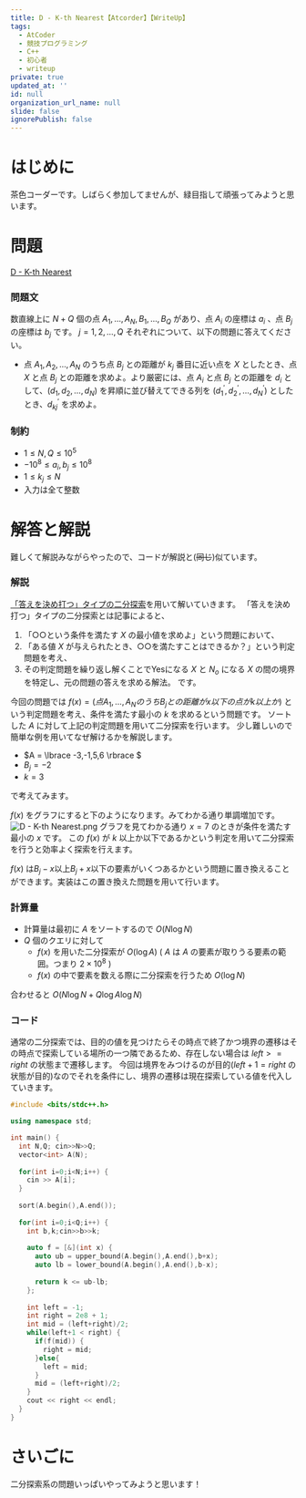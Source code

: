 ```yaml
---
title: D - K-th Nearest【Atcorder】【WriteUp】
tags:
  - AtCoder
  - 競技プログラミング
  - C++
  - 初心者
  - writeup
private: true
updated_at: ''
id: null
organization_url_name: null
slide: false
ignorePublish: false
---
```

# はじめに
茶色コーダーです。しばらく参加してませんが、緑目指して頑張ってみようと思います。

# 問題

[D - K-th Nearest](https://atcoder.jp/contests/abc364/tasks/abc364_d)

### 問題文
数直線上に $N+Q$ 個の点 $A_1,\ldots,A_N,B_1,\ldots,B_Q$ があり、点 $A_i$ の座標は $a_i$ 、点 $B_j$ の座標は $b_j$ です。
$j=1,2,\ldots,Q$ それぞれについて、以下の問題に答えてください。
- 点 $A_1,A_2,\ldots,A_N$ のうち点 $B_j$ との距離が $k_j$ 番目に近い点を $X$ としたとき、点 $X$ と点 $B_j$ との距離を求めよ。より厳密には、点 $A_i$ と点 $B_j$ との距離を $d_i$ として、$(d_1,d_2,\ldots,d_N)$ を昇順に並び替えてできる列を $(d_1^{\prime},d_2^{\prime},\ldots,d_N^′)$ としたとき、$d_{kj}^{\prime}$ を求めよ。

### 制約
- $1≤N,Q≤10^5$
- $−10^8≤a_i,b_j≤10^8$
- $1≤k_j≤N$
- 入力は全て整数

# 解答と解説
難しくて解説みながらやったので、コードが解説と(~~同じ~~)似ています。

### 解説
[「答えを決め打つ」タイプの二分探索](https://betrue12.hateblo.jp/entry/2019/05/11/013403)を用いて解いていきます。
「答えを決め打つ」タイプの二分探索とは記事によると、
1. 「○○という条件を満たす $X$ の最小値を求めよ」という問題において、
2. 「ある値 $X$ が与えられたとき、○○を満たすことはできるか？」という判定問題を考え、
3. その判定問題を繰り返し解くことでYesになる $X$ と $N_o$ になる $X$ の間の境界を特定し、元の問題の答えを求める解法。
です。

今回の問題では $f(x) = (点A_1,\ldots,A_NのうちB_jとの距離がx以下の点がk以上か)$ という判定問題を考え、条件を満たす最小の $k$ を求めるという問題です。
ソートした $A$ に対して上記の判定問題を用いて二分探索を行います。
少し難しいので簡単な例を用いてなぜ解けるかを解説します。

- $A =  \lbrace -3,-1,5,6 \rbrace $
- $B_j = -2$
- $k = 3$

で考えてみます。

$f(x)$ をグラフにすると下のようになります。みてわかる通り単調増加です。
![D - K-th Nearest.png](https://qiita-image-store.s3.ap-northeast-1.amazonaws.com/0/3310678/5a08fc17-a6b6-444a-1b26-b50e2c402415.png)
グラフを見てわかる通り $x=7$ のときが条件を満たす最小の $x$ です。
この $f(x)$ が $k$ 以上か以下であるかという判定を用いて二分探索を行うと効率よく探索を行えます。

$f(x)$ は$B_j-x$以上$B_j+x$以下の要素がいくつあるかという問題に置き換えることができます。実装はこの置き換えた問題を用いて行います。

### 計算量

- 計算量は最初に $A$ をソートするので $O(N\log{N})$
- $Q$ 個のクエリに対して
  - $f(x)$ を用いた二分探索が $O(\log{A})$ ( $A$ は $A$ の要素が取りうる要素の範囲。つまり $2\times 10^8$ )
  - $f(x)$ の中で要素を数える際に二分探索を行うため $O(\log{N})$

合わせると $O(N\log{N} + Q\log{A}\log{N})$ 

### コード
通常の二分探索では、目的の値を見つけたらその時点で終了かつ境界の遷移はその時点で探索している場所の一つ隣であるため、存在しない場合は $left>=right$ の状態まで遷移します。
今回は境界をみつけるのが目的($left+1=right$ の状態が目的)なのでそれを条件にし、境界の遷移は現在探索している値を代入していきます。
```c++
#include <bits/stdc++.h>

using namespace std;

int main() {
  int N,Q; cin>>N>>Q;
  vector<int> A(N);
  
  for(int i=0;i<N;i++) {
    cin >> A[i];
  }
  
  sort(A.begin(),A.end());
  
  for(int i=0;i<Q;i++) {
    int b,k;cin>>b>>k;
    
    auto f = [&](int x) {
      auto ub = upper_bound(A.begin(),A.end(),b+x);
      auto lb = lower_bound(A.begin(),A.end(),b-x);
      
      return k <= ub-lb;
    };
    
    int left = -1;
    int right = 2e8 + 1;
    int mid = (left+right)/2;
    while(left+1 < right) {
      if(f(mid)) {
        right = mid;
      }else{
        left = mid;
      }
      mid = (left+right)/2;
    }
    cout << right << endl;
  }
}
```

# さいごに
二分探索系の問題いっぱいやってみようと思います！